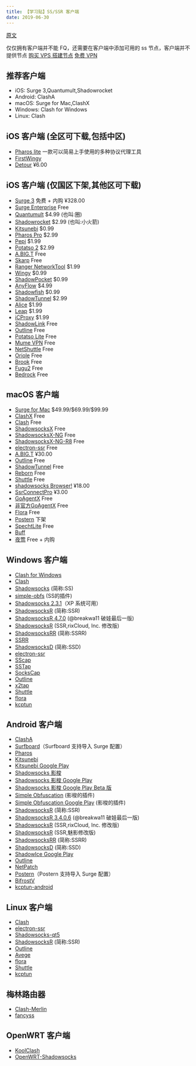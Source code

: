 ```yaml
---
title: 【学习贴】SS/SSR 客户端
date: 2019-06-30
---
```


[原文](https://congcong0806.github.io/2018/04/20/SS/)

仅仅拥有客户端并不能 FQ，还需要在客户端中添加可用的 ss 节点，客户端并不提供节点
[购买 VPS 搭建节点]()
[免费 VPN]()

## 推荐客户端

- iOS: Surge 3,Quantumult,Shadowrocket
- Android: ClashA
- macOS: Surge for Mac,ClashX
- Windows: Clash for Windows
- Linux: Clash

## iOS 客户端 (全区可下载,包括中区)

- [Pharos lite](https://testflight.apple.com/join/DAs8hpAh) 一款可以简易上手使用的多种协议代理工具
- [FirstWingy](https://testflight.apple.com/join/c2J4uEty)
- [Detour](https://itunes.apple.com/cn/app/id1260141606) ¥6.00

## iOS 客户端 (仅国区下架,其他区可下载)

<ul>
  <li><a href="https://itunes.apple.com/us/app/surge-3/id1442620678">Surge 3</a> 免费 + 内购 ¥328.00</li>
  <li><a href="https://itunes.apple.com/us/app/surge-enterprise/id1433867616">Surge Enterprise</a> Free</li>
  <li><a href="https://itunes.apple.com/us/app/quantumult/id1252015438">Quantumult</a> $4.99 (也叫:圈)</li>
  <li><a href="https://itunes.apple.com/us/app/shadowrocket-for-shadowsocks/id932747118">Shadowrocket</a> $2.99 (也叫:小火箭)</li>
  <li><a href="https://itunes.apple.com/us/app/kitsunebi-proxy-utility/id1446584073">Kitsunebi</a> $0.99</li>
  <li><a href="https://itunes.apple.com/us/app/pharos-pro/id1456610173">Pharos Pro</a> $2.99</li>
  <li><a href="https://itunes.apple.com/us/app/pepi/id1283082051">Pepi</a> $1.99</li>
  <li><a href="https://itunes.apple.com/us/app/id1162704202">Potatso 2</a> $2.99</li>
  <li><a href="https://itunes.apple.com/us/app/surfing-advanced-proxy/id1051326718">A.BIG.T</a> Free</li>
  <li><a href="https://itunes.apple.com/us/app/skarp/id1300469689">‎Skarp</a> Free</li>
  <li><a href="https://itunes.apple.com/us/app/ranger-networktool/id1330474376">Ranger NetworkTool</a> $1.99</li>
  <li><a href="https://itunes.apple.com/us/app/wingy-http-s-socks5-proxy-utility/id1178584911">Wingy</a> $0.99</li>
  <li><a href="https://itunes.apple.com/us/app/shadowpocket/id1354988493">ShadowPocket</a> $0.99</li>
  <li><a href="https://itunes.apple.com/us/app/anyflow-a-super-cool-network-tool/id1176894911">AnyFlow</a> $4.99</li>
  <li><a href="https://itunes.apple.com/us/app/shadowfish/id1220680757">Shadowfish</a> $0.99</li>
  <li><a href="https://itunes.apple.com/us/app/shadowtunnel/id869194885">ShadowTunnel</a> $2.99</li>
  <li><a href="https://itunes.apple.com/us/app/alice-network-proxy-utility/id1135320992">Alice</a> $1.99</li>
  <li><a href="https://itunes.apple.com/us/app/id1253899156">Leap</a> $1.99</li>
  <li><a href="https://itunes.apple.com/us/app/icproxy/id1000467304">iCProxy</a> $1.99</li>
  <li><a href="https://itunes.apple.com/us/app/shadowlink-shadowsocks-tool/id1439686518">ShadowLink</a> Free</li>
  <li><a href="https://itunes.apple.com/us/app/outline-app/id1356177741">Outline</a> Free</li>
  <li><a href="https://itunes.apple.com/us/app/id1239860606">Potatso Lite</a> Free</li>
  <li><a href="https://itunes.apple.com/us/app/mume-vpn/id1144787928">Mume VPN</a> Free</li>
  <li><a href="https://itunes.apple.com/us/app/netshuttle-shadowsocksr-tool/id982708939">NetShuttle</a> Free</li>
  <li><a href="https://itunes.apple.com/us/app/id1245170216">Oriole</a> Free</li>
  <li><a href="https://itunes.apple.com/us/app/brook-brook-shadowsocks-vpn-proxy/id1216002642">Brook</a> Free</li>
  <li><a href="https://itunes.apple.com/us/app/fugu-2/id1215255916">Fugu2</a> Free</li>
  <li><a href="https://itunes.apple.com/us/app/bedrock/id1362340186">Bedrock</a> Free</li>
</ul>

## macOS 客户端

<ul>
  <li><a href="http://nssurge.com">Surge for Mac</a> $49.99/$69.99/$99.99</li>
  <li><a href="https://github.com/yichengchen/clashX/releases">ClashX</a> Free</li>
  <li><a href="https://github.com/Dreamacro/clash/releases">Clash</a> Free</li>
  <li><a href="https://github.com/shadowsocks/shadowsocks-iOS/releases">ShadowsocksX</a> Free</li>
  <li><a href="https://github.com/shadowsocks/ShadowsocksX-NG/releases">ShadowsocksX-NG</a> Free</li>
  <li><a href="https://github.com/qinyuhang/ShadowsocksX-NG-R/releases">ShadowsocksX-NG-R8</a> Free</li>
  <li><a href="https://github.com/qingshuisiyuan/electron-ssr-backup/releases">electron-ssr</a> Free</li>
  <li><a href="https://itunes.apple.com/cn/app/a-big-t/id1114040100">A.BIG.T</a> ¥30.00</li>
  <li><a href="https://raw.githubusercontent.com/Jigsaw-Code/outline-releases/master/manager/Outline-Manager.dmg">Outline</a> Free</li>
  <li><a href="https://itunes.apple.com/cn/app/shadowtunnel-shadowsocks-shadowsocksr-client/id1187938179">ShadowTunnel</a> Free</li>
  <li><a href="https://github.com/langyanduan/Reborn/releases">Reborn</a> Free</li>
  <li><a href="https://github.com/sipt/shuttle/releases">Shuttle</a> Free</li>
  <li><a href="https://itunes.apple.com/cn/app/shadowsocks-browser/id1207191724">shadowsocks Browser!</a> ¥18.00</li>
  <li><a href="https://itunes.apple.com/cn/app/ssrconnectpro/id1376924741">SsrConnectPro</a> ¥3.00</li>
  <li><a href="https://pan.lanzou.com/i0dskef">GoAgentX</a> Free</li>
  <li><a href="https://github.com/mithril-global/GoAgentX/releases">非官方GoAgentX</a> Free</li>
  <li><a href="https://github.com/huacnlee/flora-kit/releases">Flora</a> Free</li>
  <li><a href="https://itunes.apple.com/us/app/poster/id411445577">Postern</a> 下架</li>
  <li><a href="https://github.com/zhuhaow/SpechtLite/releases">SpechtLite</a> Free</li>
  <li><a href="https://www.plutox.top">Buff</a></li>
  <li><a href="https://itunes.apple.com/cn/app/id1249677933">夜莺</a> Free + 内购</li>
</ul>

## Windows 客户端

<ul>
  <li><a href="https://github.com/Fndroid/clash_for_windows_pkg/releases">Clash for Windows</a></li>
  <li><a href="https://github.com/Dreamacro/clash/releases">Clash</a></li>
  <li><a href="https://github.com/shadowsocks/shadowsocks-windows/releases">Shadowsocks</a> (简称:SS)</li>
  <li><a href="https://github.com/shadowsocks/simple-obfs/releases">simple-obfs</a> (SS的插件)</li>
  <li><a href="https://github.com/shadowsocks/shadowsocks-windows/releases/tag/2.3.1">Shadowsocks 2.3.1</a>（XP 系统可用）</li>
  <li><a href="https://github.com/shadowsocksr-backup/shadowsocksr-csharp/releases">ShadowsocksR</a> (简称:SSR)</li>
  <li><a href="https://github.com/congcong0806/congcong0806.github.io/raw/master/files/ShadowsocksR_4.7.0_Windows.7z">ShadowsocksR 4.7.0</a> (@breakwa11 破娃最后一版)</li>
  <li><a href="https://github.com/congcong0806/congcong0806.github.io/raw/master/files/ShadowsocksR_rixCloud_Windows.7z">ShadowsocksR</a> (SSR,rixCloud, Inc. 修改版)</li>
  <li><a href="https://github.com/shadowsocksrr/shadowsocksr-csharp/releases">ShadowsocksRR</a> (简称:SSRR)</li>
  <li><a href="https://github.com/SoDa-GitHub/SSRR-Windows/releases">SSRR</a></li>
  <li><a href="https://github.com/SoDa-GitHub/SSD-Windows/releases">ShadowsocksD</a> (简称:SSD)</li>
  <li><a href="https://github.com/qingshuisiyuan/electron-ssr-backup/releases">electron-ssr</a></li>
  <li><a href="https://sourceforge.net/projects/sscap">SScap</a></li>
  <li><a href="https://www.sockscap64.com/sstap">SSTap</a></li>
  <li><a href="https://www.sockscap64.com/sockscap-64-free-download">SocksCap</a></li>
  <li><a href="https://raw.githubusercontent.com/Jigsaw-Code/outline-releases/master/manager/Outline-Manager.exe">Outline</a></li>
  <li><a href="https://github.com/hacking001/x2tap/releases">x2tap</a></li>
  <li><a href="https://github.com/sipt/shuttle/releases">Shuttle</a></li>
  <li><a href="https://github.com/huacnlee/flora-kit/releases">flora</a></li>
  <li><a href="https://github.com/shadowsocks/kcptun/releases">kcptun</a></li>
</ul>

## Android 客户端

<ul>
  <li><a href="https://github.com/ccg2018/ClashA/releases">ClashA</a></li>
  <li><a href="https://manual.getsurfboard.com/cn/introduction">Surfboard</a>（Surfboard 支持导入 Surge 配置）</li>
  <li><a href="https://github.com/PharosVip/Pharos-Android-Test">Pharos</a></li>
  <li><a href="https://github.com/eycorsican/kitsunebi-android/releases">Kitsunebi</a></li>
  <li><a href="https://play.google.com/store/apps/details?id=fun.kitsunebi.kitsunebi4android">Kitsunebi Google Play</a></li>
  <li><a href="https://github.com/shadowsocks/shadowsocks-android/releases">Shadowsocks 影梭</a></li>
  <li><a href="https://play.google.com/store/apps/details?id=com.github.shadowsocks">Shadowsocks 影梭 Google Play</a></li>
  <li><a href="https://play.google.com/apps/testing/com.github.shadowsocks">Shadowsocks 影梭 Google Play Beta 版</a></li>
  <li><a href="https://github.com/shadowsocks/simple-obfs-android/releases">Simple Obfuscation</a> (影梭的插件)</li>
  <li><a href="https://play.google.com/store/apps/details?id=com.github.shadowsocks.plugin.obfs_local">Simple Obfuscation Google Play</a> (影梭的插件)</li>
  <li><a href="https://github.com/shadowsocksr-backup/shadowsocksr-android/releases">ShadowsocksR</a> (简称:SSR)</li>
  <li><a href="https://github.com/congcong0806/congcong0806.github.io/raw/master/files/ShadowsocksR_3.4.0.6_Android.zip">ShadowsocksR 3.4.0.6</a> (@breakwa11 破娃最后一版)</li>
  <li><a href="https://github.com/congcong0806/congcong0806.github.io/raw/master/files/ShadowsocksR_rixCloud_Android.zip">ShadowsocksR</a> (SSR,rixCloud, Inc. 修改版)</li>
  <li><a href="https://github.com/congcong0806/congcong0806.github.io/raw/master/files/Maying_3.4.0.8.1.zip">ShadowsocksR</a> (SSR,魅影修改版)</li>
  <li><a href="https://github.com/shadowsocksrr/shadowsocksr-android/releases">ShadowsocksRR</a> (简称:SSRR)</li>
  <li><a href="https://github.com/TheCGDF/SSD-Android/releases">ShadowsocksD</a> (简称:SSD)</li>
  <li><a href="https://play.google.com/store/apps/details?id=com.github.shadowice">ShadowIce Google Play</a></li>
  <li><a href="https://play.google.com/store/apps/details?id=org.outline.android.client">Outline</a></li>
  <li><a href="https://play.google.com/store/apps/details?id=co.netpatch.firewall">NetPatch</a></li>
  <li><a href="https://play.google.com/store/apps/details?id=com.tunnelworkshop.postern">Postern</a>（Postern 支持导入 Surge 配置）</li>
  <li><a href="https://play.google.com/store/apps/details?id=com.github.dawndiy.bifrostv">BifrostV</a></li>
  <li><a href="https://github.com/shadowsocks/kcptun-android/releases">kcptun-android</a></li>
</ul>

## Linux 客户端

<ul>
  <li><a href="https://github.com/Dreamacro/clash/releases">Clash</a></li>
  <li><a href="https://github.com/qingshuisiyuan/electron-ssr-backup/releases">electron-ssr</a></li>
  <li><a href="https://github.com/shadowsocks/shadowsocks-qt5">Shadowsocks-qt5</a></li>
  <li><a href="https://github.com/ssrbackup/shadowsocksr">ShadowsocksR</a> (简称:SSR)</li>
  <li><a href="https://raw.githubusercontent.com/Jigsaw-Code/outline-releases/master/manager/Outline-Manager.AppImage">Outline</a></li>
  <li><a href="https://github.com/avege/avege">Avege</a></li>
  <li><a href="https://github.com/huacnlee/flora-kit">flora</a></li>
  <li><a href="https://github.com/sipt/shuttle">Shuttle</a></li>
  <li><a href="https://github.com/shadowsocks/kcptun/releases">kcptun</a></li>
</ul>

## 梅林路由器

<ul>
  <li><a href="https://github.com/KOP-XIAO/Clash-Merlin/wiki">Clash-Merlin</a></li>
  <li><a href="https://github.com/hq450/fancyss">fancyss</a></li>
</ul>

## OpenWRT 客户端

<ul>
  <li><a href="https://github.com/SukkaW/Koolshare-Clash">KoolClash</a></li>
  <li><a href="https://github.com/shadowsocks/openwrt-shadowsocks">OpenWRT-Shadowsocks</a></li>
</ul>

